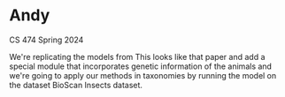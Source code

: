 # Andy
CS 474 Spring 2024

We're replicating the models from This looks like that paper and add a special module that incorporates genetic information of the animals and we're going to apply our methods in taxonomies by running the model on the dataset BioScan Insects dataset. 
